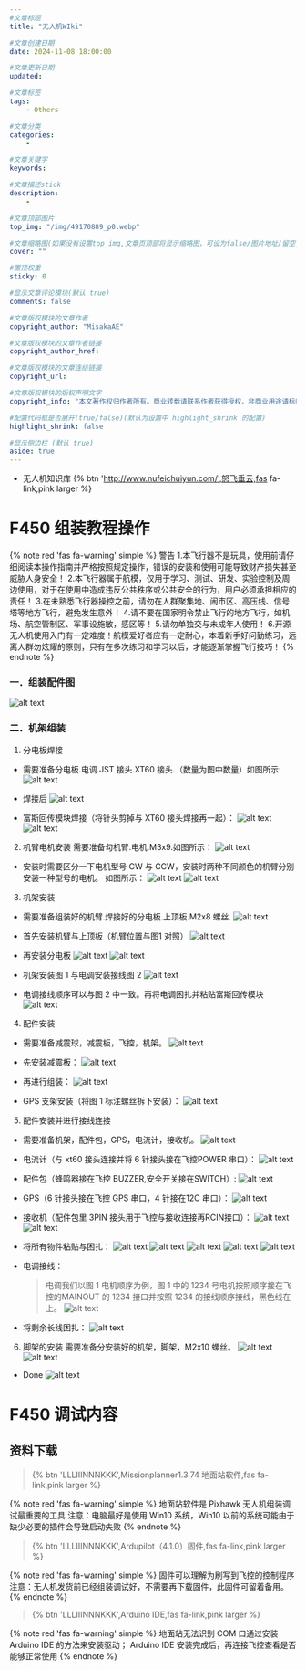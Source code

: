 ```yaml
---
#文章标题
title: "无人机WIki"

#文章创建日期
date: 2024-11-08 18:00:00

#文章更新日期
updated: 

#文章标签
tags: 
    - Others

#文章分类
categories: 
    - 

#文章关键字
keywords: 

#文章描述stick
description: 
    - 

#文章顶部图片
top_img: "/img/49170889_p0.webp"

#文章缩略图(如果没有设置top_img,文章页顶部将显示缩略图，可设为false/图片地址/留空)
cover: ""

#置顶权重
sticky: 0    

#显示文章评论模块(默认 true)
comments: false

#文章版权模块的文章作者
copyright_author: "MisakaAE"

#文章版权模块的文章作者链接
copyright_author_href: 

#文章版权模块的文章连结链接
copyright_url: 

#文章版权模块的版权声明文字
copyright_info: "本文著作权归作者所有。商业转载请联系作者获得授权，非商业用途请标明出处。"

#配置代码框是否展开(true/false)(默认为设置中 highlight_shrink 的配置)
highlight_shrink: false

#显示侧边栏 (默认 true)
aside: true
---
```


+ 无人机知识库
{% btn 'http://www.nufeichuiyun.com/',怒飞垂云,fas fa-link,pink larger %}


# F450 组装教程操作

{% note red 'fas fa-warning' simple %}
警告
1.本飞行器不是玩具，使用前请仔细阅读本操作指南并严格按照规定操作，错误的安装和使用可能导致财产损失甚至威胁人身安全！
2.本飞行器属于航模，仅用于学习、测试、研发、实验控制及周边使用，对于在使用中造成违反公共秩序或公共安全的行为，用户必须承担相应的责任！
3.在未熟悉飞行器操控之前，请勿在人群聚集地、闹市区、高压线、信号塔等地方飞行，避免发生意外！
4.请不要在国家明令禁止飞行的地方飞行，如机场、航空管制区、军事设施敏，感区等！
5.请勿单独交与未成年人使用！
6.开源无人机使用入门有一定难度！航模爱好者应有一定耐心，本着新手好问勤练习，远离人群勿炫耀的原则，只有在多次练习和学习以后，才能逐渐掌握飞行技巧！
{% endnote %}

### 一．组装配件图

![alt text](./img/F450/01.png)

### 二．机架组装
1. 分电板焊接
+ 需要准备分电板.电调.JST 接头.XT60 接头.（数量为图中数量）如图所示:
    ![alt text](../img/F450/02.png)

+ 焊接后
    ![alt text](../img/F450/03.png)

+ 富斯回传模块焊接（将针头剪掉与 XT60 接头焊接再一起）：
    ![alt text](../img/F450/04.png)
    ![alt text](../img/F450/05.png)

2. 机臂电机安装
    需要准备勾机臂.电机.M3x9.如图所示：
    ![alt text](../img/F450/06.png)

+ 安装时需要区分一下电机型号 CW 与 CCW，安装时两种不同颜色的机臂分别安装一种型号的电机。
    如图所示：
    ![alt text](../img/F450/07.png)
    ![alt text](../img/F450/08.png)

3. 机架安装
+ 需要准备组装好的机臂.焊接好的分电板.上顶板.M2x8 螺丝.
    ![alt text](../img/F450/09.png)

+ 首先安装机臂与上顶板（机臂位置与图1 对照）
    ![alt text](../img/F450/10.png)

+ 再安装分电板
    ![alt text](../img/F450/11.png)
    ![alt text](../img/F450/12.png)

+ 机架安装图 1 与电调安装接线图 2
    ![alt text](../img/F450/13.png)

+ 电调接线顺序可以与图 2 中一致。再将电调困扎并粘贴富斯回传模块
    ![alt text](../img/F450/14.png)

4. 配件安装
+ 需要准备减震球，减震板，飞控，机架。
    ![alt text](../img/F450/15.png)

+ 先安装减震板：
    ![alt text](../img/F450/16.png)

+ 再进行组装：
    ![alt text](../img/F450/17.png)

+ GPS 支架安装（将图 1 标注螺丝拆下安装）：
    ![alt text](../img/F450/18.png)

5. 配件安装并进行接线连接
+ 需要准备机架，配件包，GPS，电流计，接收机。
    ![alt text](../img/F450/19.png)

+ 电流计（与 xt60 接头连接并将 6 针接头接在飞控POWER 串口）：
    ![alt text](../img/F450/20.png)

+ 配件包（蜂鸣器接在飞控 BUZZER,安全开关接在SWITCH）:
    ![alt text](../img/F450/21.png)

+ GPS（6 针接头接在飞控 GPS 串口，4 针接在12C 串口）：
    ![alt text](../img/F450/22.png)

+ 接收机（配件包里 3PIN 接头用于飞控与接收连接再RCIN接口）：
    ![alt text](../img/F450/23.png)
    ![alt text](../img/F450/24.png)

+ 将所有物件粘贴与困扎：
    ![alt text](../img/F450/25.png)
    ![alt text](../img/F450/26.png)
    ![alt text](../img/F450/27.png)
    ![alt text](../img/F450/28.png)
    ![alt text](../img/F450/29.png)

+ 电调接线：
    > 电调我们以图 1 电机顺序为例，图 1 中的 1234 号电机按照顺序接在飞控的MAINOUT 的 1234 接口并按照 1234 的接线顺序接线，黑色线在上。
    ![alt text](../img/F450/30.png)

+ 将剩余长线困扎：
    ![alt text](../img/F450/31.png)

6. 脚架的安装
    需要准备分安装好的机架，脚架，M2x10 螺丝。
    ![alt text](../img/F450/32.png)
    ![alt text](../img/F450/33.png)

+ Done
    ![alt text](../img/F450/34.png)

# F450 调试内容

## 资料下载
> {% btn 'LLLIIINNNKKK',Missionplanner1.3.74 地面站软件,fas fa-link,pink larger %} 

{% note red 'fas fa-warning' simple %}
地面站软件是 Pixhawk 无人机组装调试最重要的工具
注意：电脑最好是使用 Win10 系统，Win10 以前的系统可能由于缺少必要的插件会导致启动失败
{% endnote %}

> {% btn 'LLLIIINNNKKK',Ardupilot（4.1.0）固件,fas fa-link,pink larger %}

{% note red 'fas fa-warning' simple %}
固件可以理解为刷写到飞控的控制程序
注意：无人机发货前已经组装调试好，不需要再下载固件，此固件可留着备用。
{% endnote %}



> {% btn 'LLLIIINNNKKK',Arduino IDE,fas fa-link,pink larger %}

{% note red 'fas fa-warning' simple %}
地面站无法识别 COM 口通过安装 Arduino IDE 的方法来安装驱动；
Arduino IDE 安装完成后，再连接飞控查看是否能够正常使用
{% endnote %}

